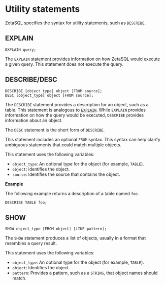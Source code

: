 

# Utility statements

ZetaSQL specifies the syntax for utility statements, such as
`DESCRIBE`.

## EXPLAIN

```
EXPLAIN query;
```

The `EXPLAIN` statement provides information on how ZetaSQL would
execute a given query. This statement does not execute the query.

## DESCRIBE/DESC

```
DESCRIBE [object_type] object [FROM source];
DESC [object_type] object [FROM source];
```

The `DESCRIBE` statement provides a description for an object, such as a table.
This statement is analogous to [`EXPLAIN`][explain-statement].
While `EXPLAIN` provides
information on how the query would be executed, `DESCRIBE` provides information
about an object.

The `DESC` statement is the short form of `DESCRIBE`.

This statement includes an optional `FROM` syntax. This syntax can help clarify
ambiguous statements that could match multiple objects.

This statement uses the following variables:

+ `object_type`: An optional type for the object (for example,
  `TABLE`).
+ `object`: Identifies the object.
+ `source`: Identifies the source that contains the object.

**Example**

The following example returns a description of a table named `foo`.

```
DESCRIBE TABLE foo;
```

## SHOW

```
SHOW object_type [FROM object] [LIKE pattern];
```

The `SHOW` statement produces a list of objects, usually in a format that
resembles a query result.

This statement uses the following variables:

+ `object_type`: An optional type for the object (for example,
  `TABLE`).
+ `object`: Identifies the object.
+ `pattern`: Provides a pattern, such as a `STRING`, that object names should
  match.

<!-- mdlint off(WHITESPACE_LINE_LENGTH) -->

[explain-statement]: #explain

<!-- mdlint on -->

